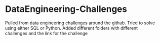 # DataEngineering-Challenges
Pulled from data engineering challenges around the github. Tried to solve using either SQL or Python. Added different folders with different challenges and the link for the challenge
